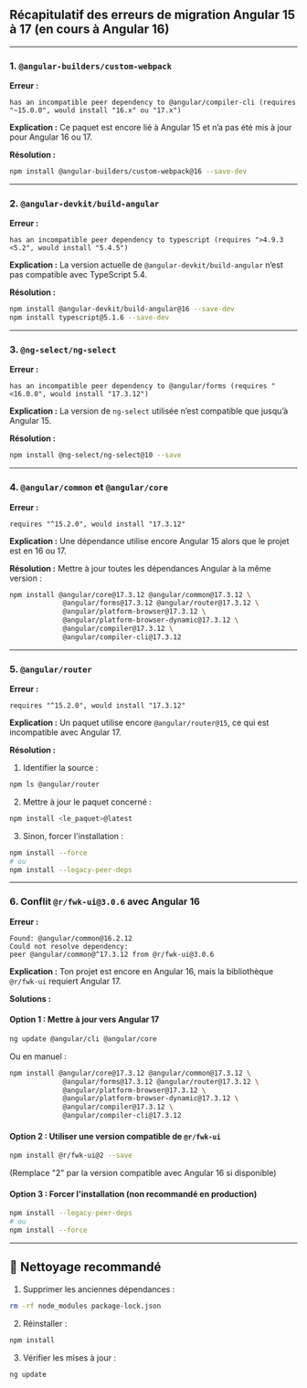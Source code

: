 ## Récapitulatif des erreurs de migration Angular 15 à 17 (en cours à Angular 16)

---

### 1. `@angular-builders/custom-webpack`
**Erreur :**
```
has an incompatible peer dependency to @angular/compiler-cli (requires "~15.0.0", would install "16.x" ou "17.x")
```
**Explication :**
Ce paquet est encore lié à Angular 15 et n’a pas été mis à jour pour Angular 16 ou 17.

**Résolution :**
```bash
npm install @angular-builders/custom-webpack@16 --save-dev
```

---

### 2. `@angular-devkit/build-angular`
**Erreur :**
```
has an incompatible peer dependency to typescript (requires ">4.9.3 <5.2", would install "5.4.5")
```
**Explication :**
La version actuelle de `@angular-devkit/build-angular` n’est pas compatible avec TypeScript 5.4.

**Résolution :**
```bash
npm install @angular-devkit/build-angular@16 --save-dev
npm install typescript@5.1.6 --save-dev
```

---

### 3. `@ng-select/ng-select`
**Erreur :**
```
has an incompatible peer dependency to @angular/forms (requires "<16.0.0", would install "17.3.12")
```
**Explication :**
La version de `ng-select` utilisée n’est compatible que jusqu’à Angular 15.

**Résolution :**
```bash
npm install @ng-select/ng-select@10 --save
```

---

### 4. `@angular/common` et `@angular/core`
**Erreur :**
```
requires "^15.2.0", would install "17.3.12"
```
**Explication :**
Une dépendance utilise encore Angular 15 alors que le projet est en 16 ou 17.

**Résolution :**
Mettre à jour toutes les dépendances Angular à la même version :
```bash
npm install @angular/core@17.3.12 @angular/common@17.3.12 \
             @angular/forms@17.3.12 @angular/router@17.3.12 \
             @angular/platform-browser@17.3.12 \
             @angular/platform-browser-dynamic@17.3.12 \
             @angular/compiler@17.3.12 \
             @angular/compiler-cli@17.3.12
```

---

### 5. `@angular/router`
**Erreur :**
```
requires "^15.2.0", would install "17.3.12"
```
**Explication :**
Un paquet utilise encore `@angular/router@15`, ce qui est incompatible avec Angular 17.

**Résolution :**
1. Identifier la source :
```bash
npm ls @angular/router
```

2. Mettre à jour le paquet concerné :
```bash
npm install <le_paquet>@latest
```

3. Sinon, forcer l'installation :
```bash
npm install --force
# ou
npm install --legacy-peer-deps
```

---

### 6. Conflit `@r/fwk-ui@3.0.6` avec Angular 16
**Erreur :**
```
Found: @angular/common@16.2.12
Could not resolve dependency:
peer @angular/common@^17.3.12 from @r/fwk-ui@3.0.6
```
**Explication :**
Ton projet est encore en Angular 16, mais la bibliothèque `@r/fwk-ui` requiert Angular 17.

**Solutions :**

#### Option 1 : Mettre à jour vers Angular 17
```bash
ng update @angular/cli @angular/core
```
Ou en manuel :
```bash
npm install @angular/core@17.3.12 @angular/common@17.3.12 \
             @angular/forms@17.3.12 @angular/router@17.3.12 \
             @angular/platform-browser@17.3.12 \
             @angular/platform-browser-dynamic@17.3.12 \
             @angular/compiler@17.3.12 \
             @angular/compiler-cli@17.3.12
```

#### Option 2 : Utiliser une version compatible de `@r/fwk-ui`
```bash
npm install @r/fwk-ui@2 --save
```
(Remplace "2" par la version compatible avec Angular 16 si disponible)

#### Option 3 : Forcer l'installation (non recommandé en production)
```bash
npm install --legacy-peer-deps
# ou
npm install --force
```

---

## 🧹 Nettoyage recommandé

1. Supprimer les anciennes dépendances :
```bash
rm -rf node_modules package-lock.json
```

2. Réinstaller :
```bash
npm install
```

3. Vérifier les mises à jour :
```bash
ng update
```

